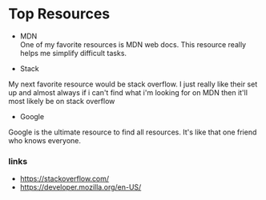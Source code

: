 # Top Resources

* MDN  
 One of my favorite resources is MDN web docs. This resource really helps me simplify difficult tasks.

* Stack

My next favorite resource would be stack overflow. I just really like their set up and almost always if i can't find what i'm looking for on MDN then it'll most likely be on stack overflow

* Google

Google is the ultimate resource to find all resources. It's like that one friend who knows everyone.

### links
* https://stackoverflow.com/
* https://developer.mozilla.org/en-US/
